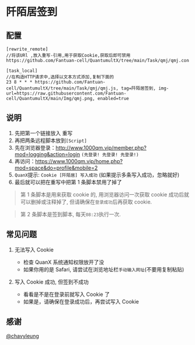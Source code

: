 
# 阡陌居签到

## 配置

```properties
[rewrite_remote]
//将该URl ,放入重写-引用,用于获取Cookie,获取后即可禁用
https://github.com/Fantuan-cell/QuantumultX/tree/main/Task/qmj/qmj.con

[task_local]
//在构造HTTP请求中,选择以文本方式添加,复制下面的
23 8 * * * https://github.com/Fantuan-cell/QuantumultX/tree/main/Task/qmj/qmj.js, tag=阡陌居签到, img-url=https://raw.githubusercontent.com/Fantuan-cell/QuantumultX/main/Img/qmj.png, enabled=true

```

## 说明

1. 先把第一个链接放入 重写
2. 再把两条远程脚本放到`[Script]`
3. 先在浏览器登录：http://www.1000qm.vip/member.php?mod=logging&action=login `(先登录! 先登录! 先登录!)`
4. 再访问：https://www.1000qm.vip/home.php?mod=space&do=profile&mobile=2
5. `QuanX`提示: `Cookie [阡陌居] 写入成功` (如果提示多条写入成功，忽略就好)
6. 最后就可以把在重写中把第 1 条脚本禁用了掉了

> 第 1 条脚本是用来获取 cookie 的, 用浏览器访问一次获取 cookie 成功后就可以删掉或注释掉了, 但请确保在`登录成功`后再获取 cookie.

> 第 2 条脚本是签到脚本, 每天`08:23`执行一次.

## 常见问题

1. 无法写入 Cookie

   - 检查 QuanX 系统通知权限放开了没
   - 如果你用的是 Safari, 请尝试在浏览地址栏`手动输入网址`(不要用复制粘贴)
2. 写入 Cookie 成功, 但签到不成功

   - 看看是不是在登录前就写入 Cookie 了
   - 如果是，请确保在登录成功后，再尝试写入 Cookie

## 感谢

[@chavyleung](https://github.com/chavyleung)

